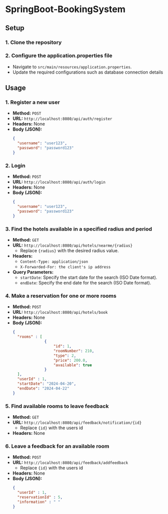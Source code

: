 # SpringBoot-BookingSystem

## Setup

### 1. Clone the repository
### 2. Configure the application.properties file
- Navigate to `src/main/resources/application.properties`.
- Update the required configurations such as database connection details

## Usage

### 1. Register a new user

- **Method:** `POST`
- **URL:** `http://localhost:8080/api/auth/register`
- **Headers:** None
- **Body (JSON):**
  ```json
  {
    "username": "user123",
    "password": "password123"
  }

### 2. Login

- **Method:** `POST`
- **URL:** `http://localhost:8080/api/auth/login`
- **Headers:** None
- **Body (JSON):**
  ```json
  {
    "username": "user123",
    "password": "password123"
  }

### 3. Find the hotels available in a specified radius and period

- **Method:** `GET`
- **URL:** `http://localhost:8080/api/hotels/nearme/{radius}`
  - Replace `{radius}` with the desired radius value.
- **Headers:**
  - `Content-Type: application/json`
  - `X-Forwarded-For: the client's ip address`
- **Query Parameters:**
  - `startDate`: Specify the start date for the search (ISO Date format).
  - `endDate`: Specify the end date for the search (ISO Date format).

### 4. Make a reservation for one or more rooms

- **Method:** `POST`
- **URL:** `http://localhost:8080/api/hotels/book`
- **Headers:** None
- **Body (JSON):**
  ```json
  {
    "rooms" : [
                {
                    "id": 1,
                    "roomNumber": 210,
                    "type": 2,
                    "price": 200.0,
                    "available": true
                }
    ],
    "userId" : 1,
    "startDate": "2024-04-20",
    "endDate": "2024-04-22"
  }

### 5. Find available rooms to leave feedback

- **Method:** `GET`
- **URL:** `http://localhost:8080/api/feedback/notification/{id}`
  - Replace `{id}` with the users id    
- **Headers:** None

### 6. Leave a feedback for an available room

- **Method:** `POST`
- **URL:** `http://localhost:8080/api/feedback/addfeedback`
  - Replace `{id}` with the users id    
- **Headers:** None
- **Body (JSON):**
  ```json
  {
    "userId" : 1,
    "reservationId" : 5,
    "information" : " "
  }
